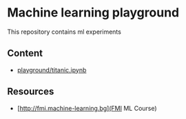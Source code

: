 # Machine learning playground
This repository contains ml experiments 

## Content
 - [playground/titanic.ipynb](Titanic)

## Resources
 - [http://fmi.machine-learning.bg](FMI ML Course)
